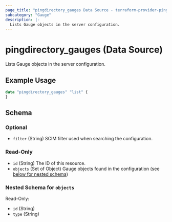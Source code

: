 ```yaml
---
page_title: "pingdirectory_gauges Data Source - terraform-provider-pingdirectory"
subcategory: "Gauge"
description: |-
  Lists Gauge objects in the server configuration.
---
```


# pingdirectory_gauges (Data Source)

Lists Gauge objects in the server configuration.

## Example Usage

```terraform
data "pingdirectory_gauges" "list" {
}
```

<!-- schema generated by tfplugindocs -->
## Schema

### Optional

- `filter` (String) SCIM filter used when searching the configuration.

### Read-Only

- `id` (String) The ID of this resource.
- `objects` (Set of Object) Gauge objects found in the configuration (see [below for nested schema](#nestedatt--objects))

<a id="nestedatt--objects"></a>
### Nested Schema for `objects`

Read-Only:

- `id` (String)
- `type` (String)

